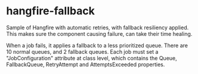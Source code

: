 # hangfire-fallback

Sample of Hangfire with automatic retries,
with fallback resiliency applied.
This makes sure the component causing failure, can take their time healing.

When a job fails, it applies a fallback to a less prioritized queue.
There are 10 normal queues, and 2 fallback queues.
Each job must set a "JobConfiguration" attribute at class level,
which contains the Queue, FallbackQueue, RetryAttempt and AttemptsExceeded properties.

